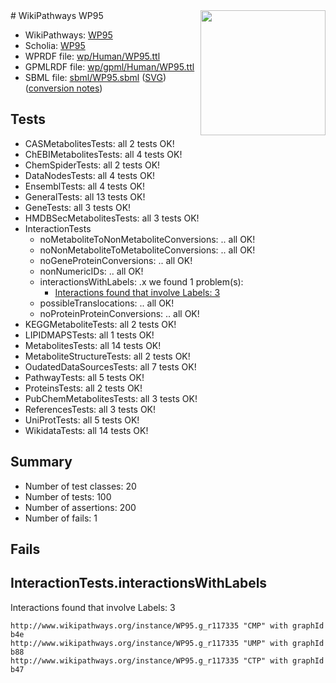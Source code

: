 <img style="float: right; width: 200px" src="../logo.png" />
# WikiPathways WP95

* WikiPathways: [WP95](https://identifiers.org/wikipathways:WP95)
* Scholia: [WP95](https://scholia.toolforge.org/wikipathways/WP95)
* WPRDF file: [wp/Human/WP95.ttl](../wp/Human/WP95.ttl)
* GPMLRDF file: [wp/gpml/Human/WP95.ttl](../wp/gpml/Human/WP95.ttl)
* SBML file: [sbml/WP95.sbml](../sbml/WP95.sbml) ([SVG](../sbml/WP95.svg)) ([conversion notes](../sbml/WP95.txt))

## Tests
* CASMetabolitesTests: all 2 tests OK!
* ChEBIMetabolitesTests: all 4 tests OK!
* ChemSpiderTests: all 2 tests OK!
* DataNodesTests: all 4 tests OK!
* EnsemblTests: all 4 tests OK!
* GeneralTests: all 13 tests OK!
* GeneTests: all 3 tests OK!
* HMDBSecMetabolitesTests: all 3 tests OK!
* InteractionTests
    * noMetaboliteToNonMetaboliteConversions: .. all OK!
    * noNonMetaboliteToMetaboliteConversions: .. all OK!
    * noGeneProteinConversions: .. all OK!
    * nonNumericIDs: .. all OK!
    * interactionsWithLabels: .x we found 1 problem(s):
        * [Interactions found that involve Labels: 3](#630d267a)
    * possibleTranslocations: .. all OK!
    * noProteinProteinConversions: .. all OK!
* KEGGMetaboliteTests: all 2 tests OK!
* LIPIDMAPSTests: all 1 tests OK!
* MetabolitesTests: all 14 tests OK!
* MetaboliteStructureTests: all 2 tests OK!
* OudatedDataSourcesTests: all 7 tests OK!
* PathwayTests: all 5 tests OK!
* ProteinsTests: all 2 tests OK!
* PubChemMetabolitesTests: all 3 tests OK!
* ReferencesTests: all 3 tests OK!
* UniProtTests: all 5 tests OK!
* WikidataTests: all 14 tests OK!


## Summary

* Number of test classes: 20
* Number of tests: 100
* Number of assertions: 200
* Number of fails: 1

## Fails

<a name="630d267a" />

## InteractionTests.interactionsWithLabels

Interactions found that involve Labels: 3
```
http://www.wikipathways.org/instance/WP95.g_r117335 "CMP" with graphId b4e
http://www.wikipathways.org/instance/WP95.g_r117335 "UMP" with graphId b88
http://www.wikipathways.org/instance/WP95.g_r117335 "CTP" with graphId b47
```

